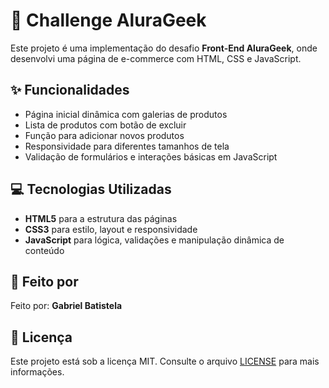 # 🛒 Challenge AluraGeek

Este projeto é uma implementação do desafio **Front-End AluraGeek**, onde desenvolvi uma página de e-commerce com HTML, CSS e JavaScript. 
## ✨ Funcionalidades

- Página inicial dinâmica com galerias de produtos   
- Lista de produtos com botão de excluir  
- Função para adicionar novos produtos   
- Responsividade para diferentes tamanhos de tela  
- Validação de formulários e interações básicas em JavaScript  

## 💻 Tecnologias Utilizadas

- **HTML5** para a estrutura das páginas  
- **CSS3** para estilo, layout e responsividade  
- **JavaScript** para lógica, validações e manipulação dinâmica de conteúdo  

## 📝 Feito por

Feito por: **Gabriel Batistela**

## 📄 Licença

Este projeto está sob a licença MIT. Consulte o arquivo [LICENSE](LICENSE) para mais informações.
